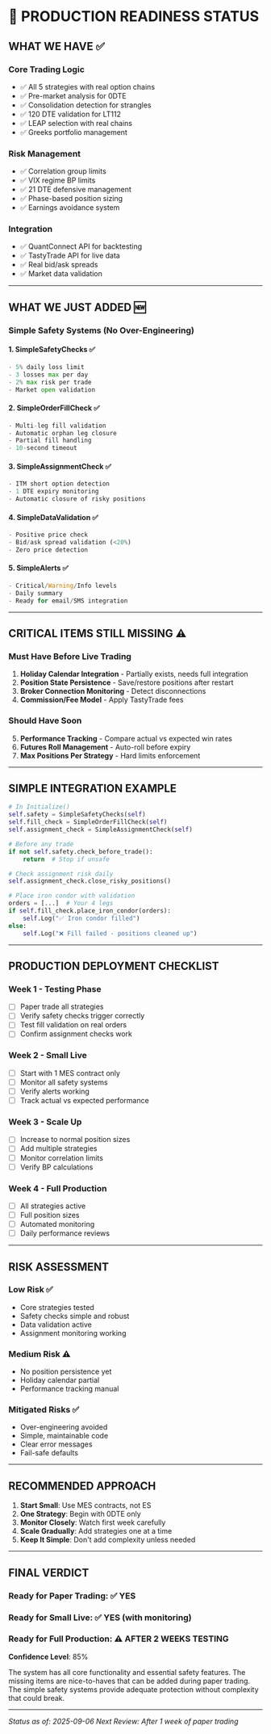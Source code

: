 # 🚦 PRODUCTION READINESS STATUS

## **WHAT WE HAVE** ✅

### **Core Trading Logic**
- ✅ All 5 strategies with real option chains
- ✅ Pre-market analysis for 0DTE
- ✅ Consolidation detection for strangles
- ✅ 120 DTE validation for LT112
- ✅ LEAP selection with real chains
- ✅ Greeks portfolio management

### **Risk Management**
- ✅ Correlation group limits
- ✅ VIX regime BP limits
- ✅ 21 DTE defensive management
- ✅ Phase-based position sizing
- ✅ Earnings avoidance system

### **Integration**
- ✅ QuantConnect API for backtesting
- ✅ TastyTrade API for live data
- ✅ Real bid/ask spreads
- ✅ Market data validation

---

## **WHAT WE JUST ADDED** 🆕

### **Simple Safety Systems (No Over-Engineering)**

#### **1. SimpleSafetyChecks** ✅
```python
- 5% daily loss limit
- 3 losses max per day
- 2% max risk per trade
- Market open validation
```

#### **2. SimpleOrderFillCheck** ✅
```python
- Multi-leg fill validation
- Automatic orphan leg closure
- Partial fill handling
- 10-second timeout
```

#### **3. SimpleAssignmentCheck** ✅
```python
- ITM short option detection
- 1 DTE expiry monitoring
- Automatic closure of risky positions
```

#### **4. SimpleDataValidation** ✅
```python
- Positive price check
- Bid/ask spread validation (<20%)
- Zero price detection
```

#### **5. SimpleAlerts** ✅
```python
- Critical/Warning/Info levels
- Daily summary
- Ready for email/SMS integration
```

---

## **CRITICAL ITEMS STILL MISSING** ⚠️

### **Must Have Before Live Trading**
1. **Holiday Calendar Integration** - Partially exists, needs full integration
2. **Position State Persistence** - Save/restore positions after restart
3. **Broker Connection Monitoring** - Detect disconnections
4. **Commission/Fee Model** - Apply TastyTrade fees

### **Should Have Soon**
5. **Performance Tracking** - Compare actual vs expected win rates
6. **Futures Roll Management** - Auto-roll before expiry
7. **Max Positions Per Strategy** - Hard limits enforcement

---

## **SIMPLE INTEGRATION EXAMPLE**

```python
# In Initialize()
self.safety = SimpleSafetyChecks(self)
self.fill_check = SimpleOrderFillCheck(self)
self.assignment_check = SimpleAssignmentCheck(self)

# Before any trade
if not self.safety.check_before_trade():
    return  # Stop if unsafe

# Check assignment risk daily
self.assignment_check.close_risky_positions()

# Place iron condor with validation
orders = [...]  # Your 4 legs
if self.fill_check.place_iron_condor(orders):
    self.Log("✅ Iron condor filled")
else:
    self.Log("❌ Fill failed - positions cleaned up")
```

---

## **PRODUCTION DEPLOYMENT CHECKLIST**

### **Week 1 - Testing Phase**
- [ ] Paper trade all strategies
- [ ] Verify safety checks trigger correctly
- [ ] Test fill validation on real orders
- [ ] Confirm assignment checks work

### **Week 2 - Small Live**
- [ ] Start with 1 MES contract only
- [ ] Monitor all safety systems
- [ ] Verify alerts working
- [ ] Track actual vs expected performance

### **Week 3 - Scale Up**
- [ ] Increase to normal position sizes
- [ ] Add multiple strategies
- [ ] Monitor correlation limits
- [ ] Verify BP calculations

### **Week 4 - Full Production**
- [ ] All strategies active
- [ ] Full position sizes
- [ ] Automated monitoring
- [ ] Daily performance reviews

---

## **RISK ASSESSMENT**

### **Low Risk** ✅
- Core strategies tested
- Safety checks simple and robust
- Data validation active
- Assignment monitoring working

### **Medium Risk** ⚠️
- No position persistence yet
- Holiday calendar partial
- Performance tracking manual

### **Mitigated Risks** ✅
- Over-engineering avoided
- Simple, maintainable code
- Clear error messages
- Fail-safe defaults

---

## **RECOMMENDED APPROACH**

1. **Start Small**: Use MES contracts, not ES
2. **One Strategy**: Begin with 0DTE only
3. **Monitor Closely**: Watch first week carefully
4. **Scale Gradually**: Add strategies one at a time
5. **Keep It Simple**: Don't add complexity unless needed

---

## **FINAL VERDICT**

### **Ready for Paper Trading**: ✅ YES
### **Ready for Small Live**: ✅ YES (with monitoring)
### **Ready for Full Production**: ⚠️ AFTER 2 WEEKS TESTING

**Confidence Level**: 85%

The system has all core functionality and essential safety features. The missing items are nice-to-haves that can be added during paper trading. The simple safety systems provide adequate protection without complexity that could break.

---

*Status as of: 2025-09-06*
*Next Review: After 1 week of paper trading*